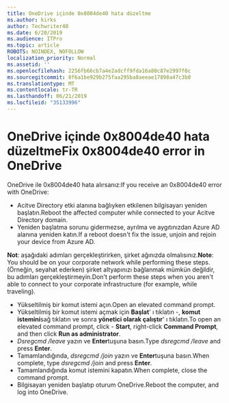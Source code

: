 ```yaml
---
title: OneDrive içinde 0x8004de40 hata düzeltme
ms.author: kirks
author: Techwriter40
ms.date: 6/20/2019
ms.audience: ITPro
ms.topic: article
ROBOTS: NOINDEX, NOFOLLOW
localization_priority: Normal
ms.assetid: ''
ms.openlocfilehash: 2256fb66cb7a4e2adcff9fda16a80c87e2997f0c
ms.sourcegitcommit: 8f6a1be929b275faa295ba8aeeae17898a47c3b0
ms.translationtype: MT
ms.contentlocale: tr-TR
ms.lasthandoff: 06/21/2019
ms.locfileid: "35133996"
---
```

# <a name="fix-0x8004de40-error-in-onedrive"></a><span data-ttu-id="db138-102">OneDrive içinde 0x8004de40 hata düzeltme</span><span class="sxs-lookup"><span data-stu-id="db138-102">Fix 0x8004de40 error in OneDrive</span></span>

<span data-ttu-id="db138-103">OneDrive ile 0x8004de40 hata alırsanız:</span><span class="sxs-lookup"><span data-stu-id="db138-103">If you receive an 0x8004de40 error with OneDrive:</span></span>

- <span data-ttu-id="db138-104">Acitve Directory etki alanına bağlıyken etkilenen bilgisayarı yeniden başlatın.</span><span class="sxs-lookup"><span data-stu-id="db138-104">Reboot the affected computer while connected to your Acitve Directory domain.</span></span>
- <span data-ttu-id="db138-105">Yeniden başlatma sorunu gidermezse, ayrılma ve aygıtınızdan Azure AD alanına yeniden katın.</span><span class="sxs-lookup"><span data-stu-id="db138-105">If a reboot doesn't fix the issue, unjoin and rejoin your device from Azure AD.</span></span> 

<span data-ttu-id="db138-106">**Not**: aşağıdaki adımları gerçekleştirirken, şirket ağınızda olmalısınız.</span><span class="sxs-lookup"><span data-stu-id="db138-106">**Note**: You should be on your corporate network while performing these steps.</span></span> <span data-ttu-id="db138-107">(Örneğin, seyahat ederken) şirket altyapınızı bağlanmak mümkün değildir, bu adımları gerçekleştirmeyin.</span><span class="sxs-lookup"><span data-stu-id="db138-107">Don't perform these steps when you aren't able to connect to your corporate infrastructure (for example, while traveling).</span></span> 

- <span data-ttu-id="db138-108">Yükseltilmiş bir komut istemi açın.</span><span class="sxs-lookup"><span data-stu-id="db138-108">Open an elevated command prompt.</span></span> 
- <span data-ttu-id="db138-109">Yükseltilmiş bir komut istemi açmak için **Başlat**' ı tıklatın -, **komut istemini**sağ tıklatın ve sonra **yönetici olarak çalıştır**' ı tıklatın.</span><span class="sxs-lookup"><span data-stu-id="db138-109">To open an elevated command prompt, click - **Start**, right-click **Command Prompt**, and then click **Run as administrator**.</span></span>
- <span data-ttu-id="db138-110">*Dsregcmd /leave* yazın ve **Enter**tuşuna basın.</span><span class="sxs-lookup"><span data-stu-id="db138-110">Type *dsregcmd /leave* and press **Enter**.</span></span>
- <span data-ttu-id="db138-111">Tamamlandığında, *dsregcmd /join* yazın ve **Enter**tuşuna basın.</span><span class="sxs-lookup"><span data-stu-id="db138-111">When complete, type *dsregcmd /join* and press **Enter**.</span></span>
- <span data-ttu-id="db138-112">Tamamlandığında komut istemini kapatın.</span><span class="sxs-lookup"><span data-stu-id="db138-112">When complete, close the command prompt.</span></span>
- <span data-ttu-id="db138-113">Bilgisayarı yeniden başlatıp oturum OneDrive.</span><span class="sxs-lookup"><span data-stu-id="db138-113">Reboot the computer, and log into OneDrive.</span></span>